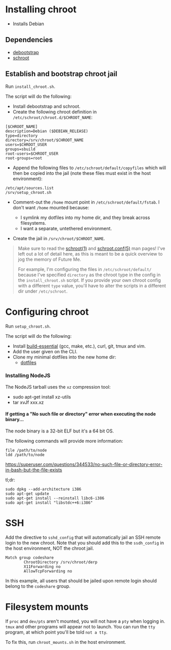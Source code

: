# Installing chroot

- Installs Debian

## Dependencies

- [debootstrap]
- [schroot]

## Establish and bootstrap chroot jail

Run `install_chroot.sh`.

The script will do the following:

- Install debootstrap and schroot.
- Create the following chroot definition in `/etc/schroot/chroot.d/$CHROOT_NAME`:

```
[$CHROOT_NAME]
description=Debian ($DEBIAN_RELEASE)
type=directory
directory=/srv/chroot/$CHROOT_NAME
users=$CHROOT_USER
groups=sbuild
root-users=$CHROOT_USER
root-groups=root
```

- Append the following files to `/etc/schroot/default/copyfiles` which will then be copied into the jail (note these files must exist in the host environment):

```
/etc/apt/sources.list
/srv/setup_chroot.sh
```

- Comment-out the `/home` mount point in `/etc/schroot/default/fstab`. I don't want `/home` mounted because:
    + I symlink my dotfiles into my home dir, and they break across filesystems.
    + I want a separate, untethered environment.

- Create the jail in `/srv/chroot/$CHROOT_NAME`.

> Make sure to read the [schroot(1)] and [schroot.conf(5)] man pages!  I've left out a lot of detail here, as this is meant
> to be a quick overview to jog the memory of Future Me.
>
> For example, I'm configuring the files in `/etc/schroot/default/` because I've specified `directory` as the chroot
> type in the config in the `install_chroot.sh` script. If you provide your own chroot config with a different `type`
> value, you'll have to alter the scripts in a different dir under `/etc/schroot`.

# Configuring chroot

Run `setup_chroot.sh`.

The script will do the following:

- Install [build-essential] (gcc, make, etc.), curl, git, tmux and vim.
- Add the user given on the CLI.
- Clone my minimal dotfiles into the new home dir:
    + [dotfiles]

### Installing NodeJS

The NodeJS tarball uses the `xz` compression tool:

- sudo apt-get install xz-utils
- tar xvJf xxx.xz

#### If getting a "No such file or directory" error when executing the node binary...

The node binary is a 32-bit ELF but it's a 64 bit OS.

The following commands will provide more information:

```
file /path/to/node
ldd /path/to/node
```

https://superuser.com/questions/344533/no-such-file-or-directory-error-in-bash-but-the-file-exists

tl;dr:

```
sudo dpkg --add-architecture i386
sudo apt-get update
sudo apt-get install --reinstall libc6-i386
sudo apt-get install "libstdc++6:i386"
```

# SSH

Add the directive to `sshd_config` that will automatically jail an SSH remote login to the new chroot. Note that you should add this to the `ssdh_config` in the host environment, NOT the chroot jail.

```
Match group codeshare
        ChrootDirectory /srv/chroot/derp
        X11Forwarding no
        AllowTcpForwarding no
```

In this example, all users that should be jailed upon remote login should belong to the `codeshare` group.

# Filesystem mounts

If `proc` and `dev/pts` aren't mounted, you will not have a `pty` when logging in.  `tmux` and other programs will appear not to launch.  You can run the `tty` program, at which point you'll be told `not a tty`.

To fix this, run `chroot_mounts.sh` in the host environment.

[debootstrap]: https://packages.debian.org/jessie/debootstrap
[schroot]: https://packages.debian.org/jessie/schroot
[schroot(1)]: https://manpages.debian.org/jessie/schroot/schroot.1.en.html
[schroot.conf(5)]: https://manpages.debian.org/jessie/schroot/schroot.conf.5.en.html
[build-essential]: https://packages.debian.org/jessie/build-essential
[dotfiles]: https://github.com/btoll/dotfiles/tree/master/minimal

